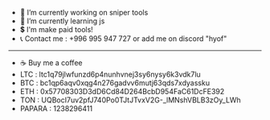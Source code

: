
- 🔭 I’m currently working on sniper tools
- 🌱 I’m currently learning js
- 💲 I'm make paid tools! 
- 📞 Contact me : +996 995 947 727 or add me on discord "hyof"
---------------------------
- ☕ Buy me a coffee
- LTC : ltc1q79jlwfunzd6p4nunhvnej3sy6nysy6k3vdk7lu 
- BTC : bc1qp6aqv0xqg4n276gadvv6mutj63qds7xdyassku 
- ETH : 0x57708303D3dD6Cd84D264BcbD954FaC61DcFE392 
- TON : UQBocI7uv2pfJ740Po0TJtJTvxV2G-_lMNshVBLB3zOy_LWh 
- PAPARA : 1238296411
